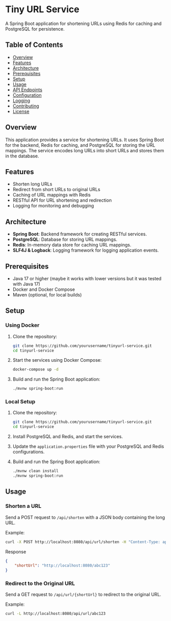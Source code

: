 # Tiny URL Service

A Spring Boot application for shortening URLs using Redis for caching and PostgreSQL for persistence.

## Table of Contents

- [Overview](#overview)
- [Features](#features)
- [Architecture](#architecture)
- [Prerequisites](#prerequisites)
- [Setup](#setup)
- [Usage](#usage)
- [API Endpoints](#api-endpoints)
- [Configuration](#configuration)
- [Logging](#logging)
- [Contributing](#contributing)
- [License](#license)

## Overview

This application provides a service for shortening URLs. It uses Spring Boot for the backend, Redis for caching, and PostgreSQL for storing the URL mappings. The service encodes long URLs into short URLs and stores them in the database.

## Features

- Shorten long URLs
- Redirect from short URLs to original URLs
- Caching of URL mappings with Redis
- RESTful API for URL shortening and redirection
- Logging for monitoring and debugging

## Architecture

- **Spring Boot**: Backend framework for creating RESTful services.
- **PostgreSQL**: Database for storing URL mappings.
- **Redis**: In-memory data store for caching URL mappings.
- **SLF4J & Logback**: Logging framework for logging application events.

## Prerequisites

- Java 17 or higher (maybe it works with lower versions but it was tested with Java 17)
- Docker and Docker Compose
- Maven (optional, for local builds)

## Setup

### Using Docker

1. Clone the repository:
    ```bash
    git clone https://github.com/yourusername/tinyurl-service.git
    cd tinyurl-service
    ```

2. Start the services using Docker Compose:
    ```bash
    docker-compose up -d
    ```

3. Build and run the Spring Boot application:
    ```bash
    ./mvnw spring-boot:run
    ```

### Local Setup

1. Clone the repository:
    ```bash
    git clone https://github.com/yourusername/tinyurl-service.git
    cd tinyurl-service
    ```

2. Install PostgreSQL and Redis, and start the services.

3. Update the `application.properties` file with your PostgreSQL and Redis configurations.

4. Build and run the Spring Boot application:
    ```bash
    ./mvnw clean install
    ./mvnw spring-boot:run
    ```

## Usage

### Shorten a URL

Send a POST request to `/api/shorten` with a JSON body containing the long URL.

Example:
```bash
curl -X POST http://localhost:8080/api/url/shorten -H "Content-Type: application/json" -d '{"originalUrl": "https://example.com"}'
```

Response
```Json
{
    "shortUrl": "http://localhost:8080/abc123"
}
```

### Redirect to the Original URL

Send a GET request to `/api/url/{shortUrl}` to redirect to the original URL.

Example:
```bash
curl -L http://localhost:8080/api/url/abc123
```